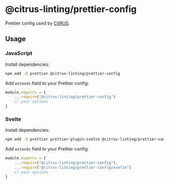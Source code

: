 # @citrus-linting/prettier-config

Prettier config used by [CitRUS](https://github.com/CitRUSprod).

## Usage

### JavaScript

Install dependencies:

```sh
npm add -D prettier @citrus-linting/prettier-config
```

Add `extends` field to your Prettier config:

```javascript
module.exports = {
    ...require("@citrus-linting/prettier-config")
    // your options
}
```

### Svelte

Install dependencies:

```sh
npm add -D prettier prettier-plugin-svelte @citrus-linting/prettier-config
```

Add `extends` field to your Prettier config:

```javascript
module.exports = {
    ...require("@citrus-linting/prettier-config"),
    ...require("@citrus-linting/prettier-config/svelte")
    // your options
}
```
